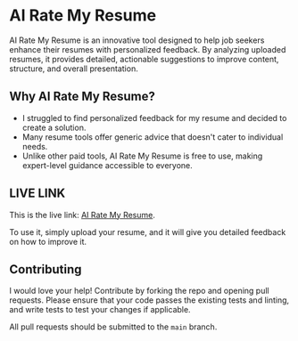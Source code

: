 # AI Rate My Resume

AI Rate My Resume is an innovative tool designed to help job seekers enhance their resumes with personalized feedback. By analyzing uploaded resumes, it provides detailed, actionable suggestions to improve content, structure, and overall presentation.

## **Why AI Rate My Resume?**

-   I struggled to find personalized feedback for my resume and decided to create a solution.
-	Many resume tools offer generic advice that doesn't cater to individual needs.
-   Unlike other paid tools, AI Rate My Resume is free to use, making expert-level guidance accessible to everyone.

## **LIVE LINK**

This is the live link: [AI Rate My Resume](https://ai-rate-my-resume.vercel.app/).

To use it, simply upload your resume, and it will give you detailed feedback on how to improve it.

## **Contributing**

I would love your help! Contribute by forking the repo and opening pull requests. Please ensure that your code passes the existing tests and linting, and write tests to test your changes if applicable.

All pull requests should be submitted to the  `main`  branch.
